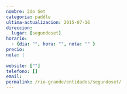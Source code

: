 ```yaml
---
nombre: 2do Set
categoria: paddle
ultima-actualizacion: 2015-07-16
direccion: 
  lugar: [segundoset]
horario: 
  - {dia: "", hora: "", nota: "" }
precio: 
nota: | 
  
website: [""]
telefono: []
email: 
permalink: /rio-grande/entidades/segundoset/
---
```


